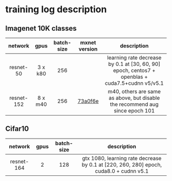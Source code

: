 # training log description

## Imagenet 10K classes

| network    | gpus | batch-size | mxnet version | description |
| :---------:| :---:| :---------:|:----: | :-----------:|
| resnet-50 |  3 x k80  | 256  | |learning rate decrease by 0.1 at [30, 60, 90] epoch, centos7 + openblas + cuda7.5+cudnn v5/v5.1|
| resnet-152 | 8 x m40 | 256 | [73a0f6e](https://github.com/dmlc/mxnet/commit/73a0f6eb7f5570c3a8aa93f9e1fa6bf257a7bdd8) |m40, others are same as above, but disable the recommend aug since epoch 101 |

## Cifar10

| network    | gpus | batch-size | description |
| :---------:| :---:| :---------:|:-----------:|
|  resnet-164|  2   | 128        | gtx 1080, learning rate decrease by 0.1 at [220, 260, 280] epoch, cuda8.0 + cudnn v5.1|
